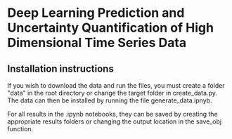# Deep Learning Prediction and Uncertainty Quantification of High Dimensional Time Series Data

## Installation instructions
If you wish to download the data and run the files, you must create a folder "data" in the root directory or change the target folder in create_data.py. The data can then be installed by running the file generate_data.ipnyb.

For all results in the .ipynb notebooks, they can be saved by creating the appropriate results folders or changing the output location in the save_obj function. 
